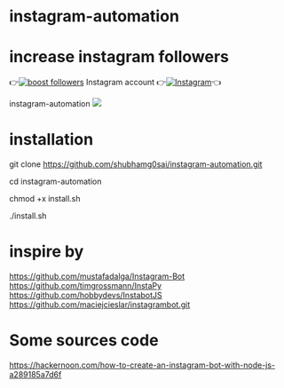 # instagram-automation
# increase instagram followers
👉[![boost followers ](https://img.shields.io/badge/INSTAGRAM-FOLLOW-red?style=for-the-badge&logo=instagram)](https://t.me/boost_instagramfollowers)
Instagram account
👉[![Instagram  ](https://img.shields.io/badge/INSTAGRAM-FOLLOW-red?style=for-the-badge&logo=instagram)](https://www.instagram.com/shubhamg0sai)👈

instagram-automation 
![ ](https://raw.githubusercontent.com/shubhamg0sai/instagram-automation/main/us/ps/IMG_20210430_181207.jpg)
 
# installation
git clone https://github.com/shubhamg0sai/instagram-automation.git

cd instagram-automation

chmod +x install.sh

./install.sh

# inspire by
https://github.com/mustafadalga/Instagram-Bot
https://github.com/timgrossmann/InstaPy
https://github.com/hobbydevs/InstabotJS
https://github.com/maciejcieslar/instagrambot.git

# Some sources code 
https://hackernoon.com/how-to-create-an-instagram-bot-with-node-js-a289185a7d6f
